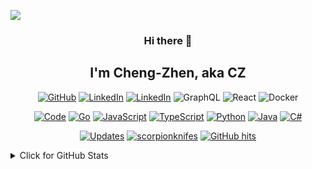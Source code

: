 <a href="https://zhenk.dev/">![](./background.gif)</a>

<h3 align="center"> Hi there 👋</h3>
<h2 align="center">I'm Cheng-Zhen, aka CZ</h2>

<p align="center">
    <a href="https://github.com/scorpionknifes" target="_blank"><img alt="GitHub" src="https://img.shields.io/badge/-@scorpionknifes-181717?style=flat-square&logo=GitHub&logoColor=white"></a>
    <a href="https://www.linkedin.com/in/chengzhenyang" target="_blank"><img alt="LinkedIn" src="https://img.shields.io/badge/-LinkedIn-0077B5?style=flat-square&logo=Linkedin&logoColor=white"></a>    
	<a href="mailto:chengzhenyang@gmail.com" target="_blank"><img alt="LinkedIn" src="https://img.shields.io/badge/Email-D14836?style=flat-square&logo=gmail&logoColor=white"></a>    
	<img alt="GraphQL" src="https://img.shields.io/badge/GraphQl-E10098?style=flat-square&logo=graphql&logoColor=white"/>
    <img alt="React" src="https://img.shields.io/badge/React-20232A?style=flat-square&logo=react&logoColor=61DAFB"/>
    <img alt="Docker" src="https://img.shields.io/badge/Docker-2CA5E0?style=flat-square&logo=docker&logoColor=white">
</p>

<p align="center">
    <a href="https://github.com/scorpionknifes?tab=repositories" target="_blank"><img alt="Code" src="https://img.shields.io/badge/-code-000000?style=flat-square&logo=Plex&logoColor=white"></a>
    <a href="https://github.com/scorpionknifes?tab=repositories&language=go" target="_blank"><img alt="Go" src="https://img.shields.io/badge/-Go-00add8?style=flat-square&logo=Go&logoColor=white"></a>
    <a href="https://github.com/scorpionknifes?tab=repositories&language=javascript" target="_blank"><img alt="JavaScript" src="https://img.shields.io/badge/javascript-%23323330.svg?style=flat-square&logo=javascript&logoColor=%23F7DF1E"/></a>
    <a href="https://github.com/scorpionknifes?tab=repositories&language=typescript" target="_blank"><img alt="TypeScript" src="https://img.shields.io/badge/typescript-%23007ACC.svg?style=flat-square&logo=typescript&logoColor=white"/></a>
    <a href="https://github.com/scorpionknifes?tab=repositories&language=python" target="_blank"><img alt="Python" src="https://img.shields.io/badge/python-%2314354C.svg?style=flat-square&logo=python&logoColor=white"/></a>
    <a href="https://github.com/scorpionknifes?tab=repositories&language=java" target="_blank"><img alt="Java" src="https://img.shields.io/badge/java-%23ED8B00.svg?style=flat-square&logo=java&logoColor=white"/></a>
    <a href="https://github.com/scorpionknifes?tab=repositories&language=c%23" target="_blank"><img alt="C#" src="https://img.shields.io/badge/c%23-%23239120.svg?style=flat-square&logo=c-sharp&logoColor=white"/></a>
</p>

<p align="center">
    <a href="https://github.com/scorpionknifes?tab=followers" target="_blank"><img alt="Updates" src="https://img.shields.io/badge/--000000?style=flat-square&logo=RSS&logoColor=white"></a>
    <a href="https://github.com/scorpionknifes" target="_blank"><img alt="scorpionknifes" src="https://komarev.com/ghpvc/?username=scorpionknifes&style=flat-square&color=b6b42d"/></a>
    <!--<a href="https://github.com/alwinw" target="_blank"><img alt="profile hits" src="https://img.shields.io/jsdelivr/gh/hw/alwinw/alwinw?label=hits&style=flat-square"></a>-->
    <a href="https://github.com/scorpionknifes/scorpionknifes" target="_blank"><img alt="GitHub hits" src="https://img.shields.io/github/last-commit/scorpionknifes/scorpionknifes?label=Profile%20updated&style=flat-square"></a>
</p>

<details>
<summary>Click for GitHub Stats</summary>
<a href="https://profile-summary-for-github.com/user/scorpionknifes">
<img align="center" src="https://github-profile-trophy.vercel.app/?username=scorpionknifes&no-frame=true&no-bg=true&theme=gruvbox&margin-w=10" width="100%" />
<br>
<table align="center">
<tr>
    <td align="center" width="69%">
            <img src="https://github-readme-stats.vercel.app/api?username=scorpionknifes&show_icons=true&count_private=true&hide_border=true&line_height=28&title_color=c6c42f&bg_color=160e01&icon_color=b6b42d&text_color=fff" width="100%" />
            <img src="https://github-readme-streak-stats.herokuapp.com/?user=scorpionknifes&theme=dark&background=160e01&hide_border=true&ring=c6c42f&fire=c6c42f&currStreakLabel=c6c42f&sideLabels=c6c42f" width="100%" />
    </td>
    <td align="center" width="31%">
        <img src="https://github-readme-stats.vercel.app/api/top-langs/?username=scorpionknifes&layout=compact&langs_count=10&hide_border=true&card_width=250&line_height=28&layout=compact&title_color=c6c42f&bg_color=160e01&icon_color=b6b42d&text_color=fff" width="100%" />
    </td>
</tr>
</table>
</a > 
  
---

### :zap: Recent Activity

<!--START_SECTION:activity-->

1. 💪 Opened PR [#145](https://github.com/UoaWDCC/nzpmc_backend/pull/145) in [UoaWDCC/nzpmc_backend](https://github.com/UoaWDCC/nzpmc_backend)
2. 🎉 Merged PR [#143](https://github.com/UoaWDCC/nzpmc_backend/pull/143) in [UoaWDCC/nzpmc_backend](https://github.com/UoaWDCC/nzpmc_backend)
3. 🎉 Merged PR [#142](https://github.com/UoaWDCC/nzpmc_backend/pull/142) in [UoaWDCC/nzpmc_backend](https://github.com/UoaWDCC/nzpmc_backend)
4. 💪 Opened PR [#142](https://github.com/UoaWDCC/nzpmc_backend/pull/142) in [UoaWDCC/nzpmc_backend](https://github.com/UoaWDCC/nzpmc_backend)
5. 🎉 Merged PR [#133](https://github.com/UoaWDCC/nzpmc_backend/pull/133) in [UoaWDCC/nzpmc_backend](https://github.com/UoaWDCC/nzpmc_backend)
   <!--END_SECTION:activity-->
   </details>
